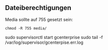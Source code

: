 ## Dateiberechtigungen
Media sollte auf 755 gesetzt sein:
```
chmod -R 755 media/
```

sudo supervisorctl start gcenterprise
sudo tail -f /var/log/supervisor/gcenterpise.err.log